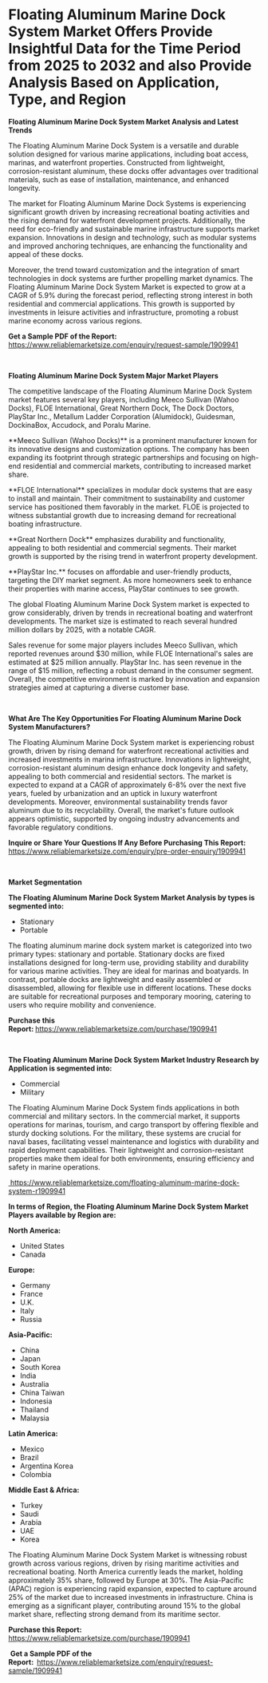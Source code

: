 <p><h1>Floating Aluminum Marine Dock System Market Offers Provide Insightful Data for the Time Period from 2025 to 2032 and also Provide Analysis Based on Application, Type, and Region</h1></p><p><strong>Floating Aluminum Marine Dock System Market Analysis and Latest Trends</strong></p>
<p><p>The Floating Aluminum Marine Dock System is a versatile and durable solution designed for various marine applications, including boat access, marinas, and waterfront properties. Constructed from lightweight, corrosion-resistant aluminum, these docks offer advantages over traditional materials, such as ease of installation, maintenance, and enhanced longevity. </p><p>The market for Floating Aluminum Marine Dock Systems is experiencing significant growth driven by increasing recreational boating activities and the rising demand for waterfront development projects. Additionally, the need for eco-friendly and sustainable marine infrastructure supports market expansion. Innovations in design and technology, such as modular systems and improved anchoring techniques, are enhancing the functionality and appeal of these docks. </p><p>Moreover, the trend toward customization and the integration of smart technologies in dock systems are further propelling market dynamics. The Floating Aluminum Marine Dock System Market is expected to grow at a CAGR of 5.9% during the forecast period, reflecting strong interest in both residential and commercial applications. This growth is supported by investments in leisure activities and infrastructure, promoting a robust marine economy across various regions.</p></p>
<p><strong>Get a Sample PDF of the Report:&nbsp;</strong> <a href="https://www.reliablemarketsize.com/enquiry/request-sample/1909941?utm_campaign=2889&utm_medium=2&utm_source=Github&utm_content=ia&utm_term=12042025&utm_id=floating-aluminum-marine-dock-system">https://www.reliablemarketsize.com/enquiry/request-sample/1909941</a></p>
<p>&nbsp;</p>
<p><strong>Floating Aluminum Marine Dock System Major Market Players</strong></p>
<p><p>The competitive landscape of the Floating Aluminum Marine Dock System market features several key players, including Meeco Sullivan (Wahoo Docks), FLOE International, Great Northern Dock, The Dock Doctors, PlayStar Inc., Metallum Ladder Corporation (Alumidock), Guidesman, DockinaBox, Accudock, and Poralu Marine.</p><p>**Meeco Sullivan (Wahoo Docks)** is a prominent manufacturer known for its innovative designs and customization options. The company has been expanding its footprint through strategic partnerships and focusing on high-end residential and commercial markets, contributing to increased market share.</p><p>**FLOE International** specializes in modular dock systems that are easy to install and maintain. Their commitment to sustainability and customer service has positioned them favorably in the market. FLOE is projected to witness substantial growth due to increasing demand for recreational boating infrastructure.</p><p>**Great Northern Dock** emphasizes durability and functionality, appealing to both residential and commercial segments. Their market growth is supported by the rising trend in waterfront property development.</p><p>**PlayStar Inc.** focuses on affordable and user-friendly products, targeting the DIY market segment. As more homeowners seek to enhance their properties with marine access, PlayStar continues to see growth. </p><p>The global Floating Aluminum Marine Dock System market is expected to grow considerably, driven by trends in recreational boating and waterfront developments. The market size is estimated to reach several hundred million dollars by 2025, with a notable CAGR.</p><p>Sales revenue for some major players includes Meeco Sullivan, which reported revenues around $30 million, while FLOE International's sales are estimated at $25 million annually. PlayStar Inc. has seen revenue in the range of $15 million, reflecting a robust demand in the consumer segment. Overall, the competitive environment is marked by innovation and expansion strategies aimed at capturing a diverse customer base.</p></p>
<p>&nbsp;</p>
<p><strong>What Are The Key Opportunities For Floating Aluminum Marine Dock System Manufacturers?</strong></p>
<p><p>The Floating Aluminum Marine Dock System market is experiencing robust growth, driven by rising demand for waterfront recreational activities and increased investments in marina infrastructure. Innovations in lightweight, corrosion-resistant aluminum design enhance dock longevity and safety, appealing to both commercial and residential sectors. The market is expected to expand at a CAGR of approximately 6-8% over the next five years, fueled by urbanization and an uptick in luxury waterfront developments. Moreover, environmental sustainability trends favor aluminum due to its recyclability. Overall, the market's future outlook appears optimistic, supported by ongoing industry advancements and favorable regulatory conditions.</p></p>
<p><strong>Inquire or Share Your Questions If Any Before Purchasing This Report:</strong> <a href="https://www.reliablemarketsize.com/enquiry/pre-order-enquiry/1909941?utm_campaign=2889&utm_medium=2&utm_source=Github&utm_content=ia&utm_term=12042025&utm_id=floating-aluminum-marine-dock-system">https://www.reliablemarketsize.com/enquiry/pre-order-enquiry/1909941</a></p>
<p>&nbsp;</p>
<p><strong>Market Segmentation</strong></p>
<p><strong>The Floating Aluminum Marine Dock System Market Analysis by types is segmented into:</strong></p>
<p><ul><li>Stationary</li><li>Portable</li></ul></p>
<p><p>The floating aluminum marine dock system market is categorized into two primary types: stationary and portable. Stationary docks are fixed installations designed for long-term use, providing stability and durability for various marine activities. They are ideal for marinas and boatyards. In contrast, portable docks are lightweight and easily assembled or disassembled, allowing for flexible use in different locations. These docks are suitable for recreational purposes and temporary mooring, catering to users who require mobility and convenience.</p></p>
<p><strong>Purchase this Report:&nbsp;</strong><a href="https://www.reliablemarketsize.com/purchase/1909941?utm_campaign=2889&utm_medium=2&utm_source=Github&utm_content=ia&utm_term=12042025&utm_id=floating-aluminum-marine-dock-system">https://www.reliablemarketsize.com/purchase/1909941</a></p>
<p>&nbsp;</p>
<p><strong>The Floating Aluminum Marine Dock System Market Industry Research by Application is segmented into:</strong></p>
<p><ul><li>Commercial</li><li>Military</li></ul></p>
<p><p>The Floating Aluminum Marine Dock System finds applications in both commercial and military sectors. In the commercial market, it supports operations for marinas, tourism, and cargo transport by offering flexible and sturdy docking solutions. For the military, these systems are crucial for naval bases, facilitating vessel maintenance and logistics with durability and rapid deployment capabilities. Their lightweight and corrosion-resistant properties make them ideal for both environments, ensuring efficiency and safety in marine operations.</p></p>
<p><a href="https://www.reliablemarketsize.com/floating-aluminum-marine-dock-system-r1909941?utm_campaign=2889&utm_medium=2&utm_source=Github&utm_content=ia&utm_term=12042025&utm_id=floating-aluminum-marine-dock-system">&nbsp;https://www.reliablemarketsize.com/floating-aluminum-marine-dock-system-r1909941</a></p>
<p><strong>In terms of Region, the Floating Aluminum Marine Dock System Market Players available by Region are:</strong></p>
<p>
    <p> <strong> North America: </strong>
        <ul>
            <li>United States</li>
            <li>Canada</li>
        </ul>
        </p> 
    <p> <strong> Europe: </strong>
        <ul>
            <li>Germany</li>
            <li>France</li>
            <li>U.K.</li>
            <li>Italy</li>
            <li>Russia</li>
        </ul>
        </p> 
    <p> <strong> Asia-Pacific: </strong>
        <ul>
            <li>China</li>
            <li>Japan</li>
            <li>South Korea</li>
            <li>India</li>
            <li>Australia</li>
            <li>China Taiwan</li>
            <li>Indonesia</li>
            <li>Thailand</li>
            <li>Malaysia</li>
        </ul>
        </p> 
    <p> <strong> Latin America: </strong>
        <ul>
            <li>Mexico</li>
            <li>Brazil</li>
            <li>Argentina Korea</li>
            <li>Colombia</li>
        </ul>
        </p> 
    <p> <strong> Middle East & Africa: </strong>
        <ul>
            <li>Turkey</li>
            <li>Saudi</li>
            <li>Arabia</li>
            <li>UAE</li>
            <li>Korea</li>
        </ul>
    </p>
    </p>
<p><p>The Floating Aluminum Marine Dock System Market is witnessing robust growth across various regions, driven by rising maritime activities and recreational boating. North America currently leads the market, holding approximately 35% share, followed by Europe at 30%. The Asia-Pacific (APAC) region is experiencing rapid expansion, expected to capture around 25% of the market due to increased investments in infrastructure. China is emerging as a significant player, contributing around 15% to the global market share, reflecting strong demand from its maritime sector.</p></p>
<p><strong>Purchase this Report: </strong><a href="https://www.reliablemarketsize.com/purchase/1909941?utm_campaign=2889&utm_medium=2&utm_source=Github&utm_content=ia&utm_term=12042025&utm_id=floating-aluminum-marine-dock-system">https://www.reliablemarketsize.com/purchase/1909941</a></p>
<p>&nbsp;<strong>Get a Sample PDF of the Report:&nbsp;&nbsp;</strong><a href="https://www.reliablemarketsize.com/enquiry/request-sample/1909941?utm_campaign=2889&utm_medium=2&utm_source=Github&utm_content=ia&utm_term=12042025&utm_id=floating-aluminum-marine-dock-system">https://www.reliablemarketsize.com/enquiry/request-sample/1909941</a></p>
<p><strong></strong></p>
<p><p></p><p></p><p></p></p>